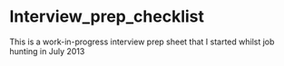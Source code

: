 Interview_prep_checklist
========================

This is a work-in-progress interview prep sheet that I started whilst job hunting in July 2013
